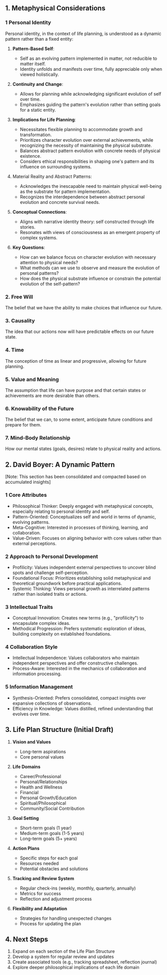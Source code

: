 ## 1. Metaphysical Considerations

### 1 Personal Identity

Personal identity, in the context of life planning, is understood as a dynamic pattern rather than a fixed entity:

1. **Pattern-Based Self**: 
   - Self as an evolving pattern implemented in matter, not reducible to matter itself.
   - Identity unfolds and manifests over time, fully appreciable only when viewed holistically.

1. **Continuity and Change**:
   - Allows for planning while acknowledging significant evolution of self over time.
   - Emphasizes guiding the pattern's evolution rather than setting goals for a static entity.

1. **Implications for Life Planning**:
   - Necessitates flexible planning to accommodate growth and transformation.
   - Prioritizes character evolution over external achievements, while recognizing the necessity of maintaining the physical substrate.
   - Balances abstract pattern evolution with concrete needs of physical existence.
   - Considers ethical responsibilities in shaping one's pattern and its influence on surrounding systems.

1. Material Reality and Abstract Patterns:
   - Acknowledges the inescapable need to maintain physical well-being as the substrate for pattern implementation.
   - Recognizes the interdependence between abstract personal evolution and concrete survival needs.

1. **Conceptual Connections**:
   - Aligns with narrative identity theory: self constructed through life stories.
   - Resonates with views of consciousness as an emergent property of complex systems.
   

1. **Key Questions**:
   - How can we balance focus on character evolution with necessary attention to physical needs?
   - What methods can we use to observe and measure the evolution of personal patterns?
   - How does the physical substrate influence or constrain the potential evolution of the self-pattern?

### 2. **Free Will**
The belief that we have the ability to make choices that influence our future.

### 3. **Causality**
The idea that our actions now will have predictable effects on our future state.

### 4. **Time**
The conception of time as linear and progressive, allowing for future planning.

### 5. **Value and Meaning**
The assumption that life can have purpose and that certain states or achievements are more desirable than others.

### 6. **Knowability of the Future**
The belief that we can, to some extent, anticipate future conditions and prepare for them.

### 7. **Mind-Body Relationship**
How our mental states (goals, desires) relate to physical reality and actions.

## 2. David Boyer: A Dynamic Pattern

[Note: This section has been consolidated and compacted based on accumulated insights]

### 1 Core Attributes

- Philosophical Thinker: Deeply engaged with metaphysical concepts, especially relating to personal identity and self.
- Pattern-Oriented: Conceptualizes self and world in terms of dynamic, evolving patterns.
- Meta-Cognitive: Interested in processes of thinking, learning, and collaboration.
- Value-Driven: Focuses on aligning behavior with core values rather than external perceptions.

### 2 Approach to Personal Development

- Profilicity: Values independent external perspectives to uncover blind spots and challenge self-perception.
- Foundational Focus: Prioritizes establishing solid metaphysical and theoretical groundwork before practical applications.
- Systemic Thinking: Views personal growth as interrelated patterns rather than isolated traits or actions.

### 3 Intellectual Traits

- Conceptual Innovation: Creates new terms (e.g., "profilicity") to encapsulate complex ideas.
- Methodical Progression: Prefers systematic exploration of ideas, building complexity on established foundations.

### 4 Collaboration Style

- Intellectual Independence: Values collaborators who maintain independent perspectives and offer constructive challenges.
- Process-Aware: Interested in the mechanics of collaboration and information processing.

### 5 Information Management

- Synthesis-Oriented: Prefers consolidated, compact insights over expansive collections of observations.
- Efficiency in Knowledge: Values distilled, refined understanding that evolves over time.

## 3. Life Plan Structure (Initial Draft)

1. **Vision and Values**
   - Long-term aspirations
   - Core personal values

2. **Life Domains**
   - Career/Professional
   - Personal/Relationships
   - Health and Wellness
   - Financial
   - Personal Growth/Education
   - Spiritual/Philosophical
   - Community/Social Contribution

3. **Goal Setting**
   - Short-term goals (1 year)
   - Medium-term goals (1-5 years)
   - Long-term goals (5+ years)

4. **Action Plans**
   - Specific steps for each goal
   - Resources needed
   - Potential obstacles and solutions

5. **Tracking and Review System**
   - Regular check-ins (weekly, monthly, quarterly, annually)
   - Metrics for success
   - Reflection and adjustment process

6. **Flexibility and Adaptation**
   - Strategies for handling unexpected changes
   - Process for updating the plan

## 4. Next Steps

1. Expand on each section of the Life Plan Structure
2. Develop a system for regular review and updates
3. Create associated tools (e.g., tracking spreadsheet, reflection journal)
4. Explore deeper philosophical implications of each life domain
